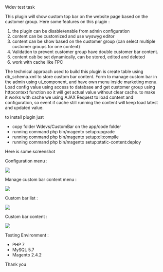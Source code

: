 Wdev test task

This plugin will show custom top bar on the website page based on the customer group.
Here some features on this plugin :
1. the plugin can be disable/enable from admin configuration
2. content can be customized and use wyswyg editor
3. content can be show based on the customer group (can select multiple customer groups for one content)
4. Validation to prevent customer group have double customer bar content.
5. content cab be set dynamically, can be stored, edited and deleted
6. work with cache like FPC

The technical approach used to build this plugin is create table using db_schema.xml to store custom bar content.
Form to manage custom bar in the admin using ui_component, and have own menu inside marketing menu.
Load config value using access to database and get customer group using httpcontext function so it will get actual value without clear cache.
to make it works with cache we using AJAX Request to load content and configuration, so event if cache still running the content will keep load latest and updated value.

to install plugin just 
- copy folder Wdevs/CustomBar on the app/code folder
- running command php bin/magento setup:upgrade
- running command php bin/magento setup:di:compile
- running command php bin/magento setup:static-content:deploy

Here is some screenshot

Configuration menu : 

<img src="https://i.ibb.co/C6bS0kG/Screen-Shot-2022-12-24-at-14-02-02.png" />

Manage custom bar content menu :

<img src="https://i.ibb.co/9Gpx3QD/Screen-Shot-2022-12-24-at-14-01-38.png" />

Custom bar list : 

<img src="https://i.ibb.co/2sNXx0b/Screen-Shot-2022-12-24-at-14-23-46.png" />

Custom bar content : 

<img src="https://i.ibb.co/4MGBDxD/Screen-Shot-2022-12-24-at-14-24-19.png" />

Testing Environment : 

- PHP 7
- MySQL 5.7
- Magento 2.4.2

Thank you
